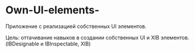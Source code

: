 # Own-UI-elements-
Приложение с реализацией собственных UI элементов. 

Цель: оттачивание навыков в создании собственных UI и XIB элементов. 
(IBDesignable и IBInspectable, XIB)
